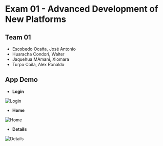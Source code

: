 # Exam 01 - Advanced Development of New Platforms

## Team 01
- Escobedo Ocaña, José Antonio
- Huaracha Condori, Walter
- Jaquehua MAmani, Xiomara
- Turpo Coila, Alex Ronaldo 

## App Demo

- **Login**

![Login](https://github.com/AlexRTC1997/ADNP_Team01_Exam01/assets/64320646/d66ee695-8083-471f-bc6b-788342c18574)

- **Home**

![Home](https://github.com/AlexRTC1997/ADNP_Team01_Exam01/assets/64320646/0220d596-73cc-4dd4-8352-9f67ecfc53a0)

- **Details**

![Details](https://github.com/AlexRTC1997/ADNP_Team01_Exam01/assets/64320646/1aa83bf3-c719-4d03-9742-071eae6c77c8)
